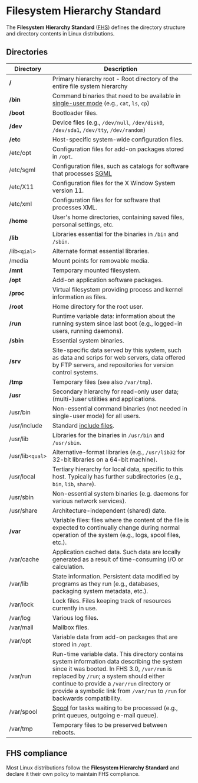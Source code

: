 # Filesystem Hierarchy Standard

The **Filesystem Hierarchy Standard** ([FHS](https://en.wikipedia.org/wiki/Filesystem_Hierarchy_Standard)) defines the directory structure and directory contents in Linux distributions.

<!-- {{{ ## Directories -->
## Directories

| Directory        | Description                                                                                                                                                                                                                                                                                                          |
| ---------------- | -------------------------------------------------------------------------------------------------------------------------------------------------------------------------------------------------------------------------------------------------------------------------------------------------------------------- |
| **/**            | Primary hierarchy root - Root directory of the entire file system hierarchy                                                                                                                                                                                                                                          |
| **/bin**         | Command binaries that need to be available in [single-user mode](https://en.wikipedia.org/wiki/Single-user_mode) (e.g., `cat`, `ls`, `cp`)                                                                                                                                                                           |
| **/boot**        | Bootloader files.                                                                                                                                                                                                                                                                                                    |
| **/dev**         | Device files (e.g., `/dev/null`, `/dev/disk0`, `/dev/sda1`, `/dev/tty`, `/dev/random`)                                                                                                                                                                                                                               |
| **/etc**         | Host-specific system-wide configuration files.                                                                                                                                                                                                                                                                       |
| /etc/opt         | Configuration files for add-on packages stored in `/opt`.                                                                                                                                                                                                                                                            |
| /etc/sgml        | Configuration files, such as catalogs for software that processes [SGML](https://en.wikipedia.org/wiki/Standard_Generalized_Markup_Language)                                                                                                                                                                         |
| /etc/X11         | Configuration files for the X Window System version 11.                                                                                                                                                                                                                                                              |
| /etc/xml         | Configuration files for for software that processes XML.                                                                                                                                                                                                                                                             |
| **/home**        | User's home directories, containing saved files, personal settings, etc.                                                                                                                                                                                                                                             |
| **/lib**         | Libraries essential for the binaries in `/bin` and `/sbin`.                                                                                                                                                                                                                                                          |
| /lib`<qial>`     | Alternate format essential libraries.                                                                                                                                                                                                                                                                                |
| /media           | Mount points for removable media.                                                                                                                                                                                                                                                                                    |
| **/mnt**         | Temporary mounted filesystem.                                                                                                                                                                                                                                                                                        |
| **/opt**         | Add-on application software packages.                                                                                                                                                                                                                                                                                |
| **/proc**        | Virtual filesystem providing process and kernel information as files.                                                                                                                                                                                                                                                |
| **/root**        | Home directory for the root user.                                                                                                                                                                                                                                                                                    |
| **/run**         | Runtime variable data: information about the running system since last boot (e.g., logged-in users, running daemons).                                                                                                                                                                                                |
| **/sbin**        | Essential system binaries.                                                                                                                                                                                                                                                                                           |
| **/srv**         | Site-specific data served by this system, such as data and scrips for web servers, data offered by FTP servers, and repositories for version control systems.                                                                                                                                                        |
| **/tmp**         | Temporary files (see also `/var/tmp`).                                                                                                                                                                                                                                                                               |
| **/usr**         | Secondary hierarchy for read-only user data; (multi-)user utilities and applications.                                                                                                                                                                                                                                |
| /usr/bin         | Non-essential command binaries (not needed in single-user mode) for all users.                                                                                                                                                                                                                                       |
| /usr/include     | Standard [include files](https://en.wikipedia.org/wiki/Include_directive).                                                                                                                                                                                                                                           |
| /usr/lib         | Libraries for the binaries in `/usr/bin` and `/usr/sbin`.                                                                                                                                                                                                                                                            |
| /usr/lib`<qual>` | Alternative-format libraries (e.g., `/usr/lib32` for 32-bit libraries on a 64-bit machine).                                                                                                                                                                                                                          |
| /usr/local       | Tertiary hierarchy for local data, specific to this host. Typically has further subdirectories (e.g., `bin`, `lib`, `share`).                                                                                                                                                                                        |
| /usr/sbin        | Non-essential system binaries (e.g. daemons for various network services).                                                                                                                                                                                                                                           |
| /usr/share       | Architecture-independent (shared) date.                                                                                                                                                                                                                                                                              |
| **/var**         | Variable files: files where the content of the file is expected to continually change during normal operation of the system (e.g., logs, spool files, etc.).                                                                                                                                                         |
| /var/cache       | Application cached data. Such data are locally generated as a result of time-consuming I/O or calculation.                                                                                                                                                                                                           |
| /var/lib         | State information. Persistent data modified by programs as they run (e.g., databases, packaging system metadata, etc.).                                                                                                                                                                                              |
| /var/lock        | Lock files. Files keeping track of resources currently in use.                                                                                                                                                                                                                                                       |
| /var/log         | Various log files.                                                                                                                                                                                                                                                                                                   |
| /var/mail        | Mailbox files.                                                                                                                                                                                                                                                                                                       |
| /var/opt         | Variable data from add-on packages that are stored in `/opt`.                                                                                                                                                                                                                                                        |
| /var/run         | Run-time variable data. This directory contains system information data describing the system since it was booted. In FHS 3.0, `/var/run` is replaced by `/run`; a system should either continue to provide a `/var/run` directory or provide a symbolic link from `/var/run` to `/run` for backwards compatibility. |
| /var/spool       | [Spool](https://en.wikipedia.org/wiki/Spooling) for tasks waiting to be processed (e.g., print queues, outgoing e-mail queue).                                                                                                                                                                                       |
| /var/tmp         | Temporary files to be preserved between reboots.                                                                                                                                                                                                                                                                     |
<!-- }}} -->

<!-- {{{ ## FHS compliance -->
## FHS compliance

Most Linux distributions follow the **Filesystem Hierarchy Standard** and declare it their own policy to maintain FHS compliance.
<!-- }}} -->
